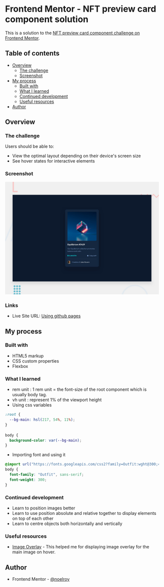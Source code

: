 # Frontend Mentor - NFT preview card component solution

This is a solution to the [NFT preview card component challenge on Frontend Mentor](https://www.frontendmentor.io/challenges/nft-preview-card-component-SbdUL_w0U).

## Table of contents

- [Overview](#overview)
  - [The challenge](#the-challenge)
  - [Screenshot](#screenshot)
- [My process](#my-process)
  - [Built with](#built-with)
  - [What I learned](#what-i-learned)
  - [Continued development](#continued-development)
  - [Useful resources](#useful-resources)
- [Author](#author)


## Overview

### The challenge

Users should be able to:

- View the optimal layout depending on their device's screen size
- See hover states for interactive elements

### Screenshot

![](./design/desktop-preview.jpg)

### Links

- Live Site URL: [Using github pages](https://noelroy.github.io/frontendmentor-challenges/nft-preview-card-component-main/)

## My process

### Built with

- HTML5 markup
- CSS custom properties
- Flexbox

### What I learned

- rem unit : 1 rem unit = the font-size of the root component which is usually body tag.
- vh unit : represent 1% of the viewport height
- Using css variables
```css
:root {
  --bg-main: hsl(217, 54%, 11%);
}

body {
  background-color: var(--bg-main);
}
```
- Importing font and using it
```css
@import url("https://fonts.googleapis.com/css2?family=Outfit:wght@300;400;600&display=swap");
body {
  font-family: "Outfit", sans-serif;
  font-weight: 300;
}

```

### Continued development

- Learn to position images better
- Learn to use position absolute and relative together to display elements on top of each other
- Learn to centre objects both horizontally and vertically

### Useful resources

- [Image Overlay](https://www.w3schools.com/howto/howto_css_image_overlay_icon.asp) - This helped me for displaying image overlay for the main image on hover.

## Author

- Frontend Mentor - [@noelroy](https://www.frontendmentor.io/profile/noelroy)
